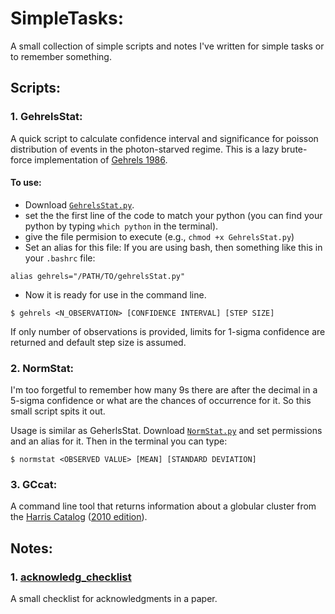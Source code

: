 # SimpleTasks:
A small collection of simple scripts and notes I've written for simple tasks or to remember something.

## Scripts:

### 1. GehrelsStat:
A quick script to calculate confidence interval and significance for poisson distribution of events in the photon-starved regime. This is a lazy brute-force implementation of [Gehrels 1986](http://adsabs.harvard.edu/abs/1986ApJ...303..336G).

#### To use: 
* Download [`GehrelsStat.py`](https://github.com/bersavosh/SimpleTasks/blob/master/GehrelsStat.py).
* set the  the first line of the code to match your python (you can find your python by typing `which python` in the terminal).
* give the file permision to execute (e.g., `chmod +x GehrelsStat.py`)
* Set an alias for this file:
If you are using bash, then something like this in your `.bashrc` file:

`
alias gehrels="/PATH/TO/gehrelsStat.py"
`

* Now it is ready for use in the command line.

`
$ gehrels <N_OBSERVATION> [CONFIDENCE INTERVAL] [STEP SIZE]
`

If only number of observations is provided, limits for 1-sigma confidence are returned and default step size is assumed.

### 2. NormStat:
I'm too forgetful to remember how many 9s there are after the decimal in a 5-sigma confidence or what are the chances of occurrence for it. So this small script spits it out.

Usage is similar as GeherlsStat. Download [`NormStat.py`](https://github.com/bersavosh/SimpleTasks/blob/master/NormStat.py) and set permissions and an alias for it. Then in the terminal you can type:

`
$ normstat <OBSERVED VALUE> [MEAN] [STANDARD DEVIATION]
`

### 3. GCcat:
A command line tool that returns information about a globular cluster from the [Harris Catalog](http://adsabs.harvard.edu/abs/1996AJ....112.1487H) ([2010 edition](http://www.physics.mcmaster.ca/~harris/Databases.html)).

## Notes:

### 1. [acknowledg_checklist](https://github.com/bersavosh/SimpleTasks/blob/master/acknowledg_checklist.md)
A small checklist for acknowledgments in a paper.
